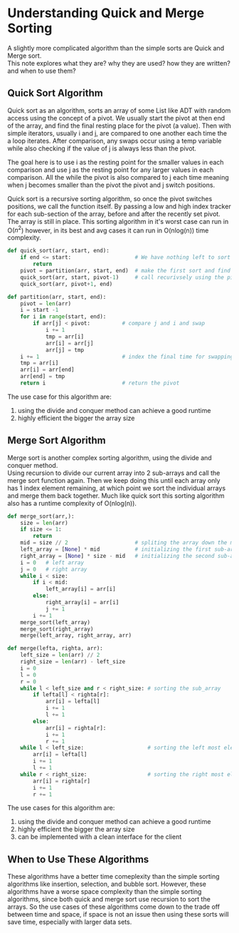 # Understanding Quick and Merge Sorting

A slightly more complicated algorithm than the simple sorts are Quick and Merge sort.<br> 
This note explores what they are? why they are used? how they are written? and when to use them?<br>

## Quick Sort Algorithm

Quick sort as an algorithm, sorts an array of some List like ADT with random access using the concept of a pivot. We usually start the pivot at then end of the array, and find the final resting place for the pivot (a value). Then with simple iterators, usually i and j, are compared to one another each time the a loop iterates. After comparison, any swaps occur using a temp variable while also checking if the value of j is always less than the pivot. 

The goal here is to use i as the resting point for the smaller values in each comparison and use j as the resting point for any larger values in each comparison. All the while the pivot is also compared to j each time meaning when j becomes smaller than the pivot the pivot and j switch positions.

Quick sort is a recursive sorting algorithm, so once the pivot switches positions, we call the function itself. By passing a low and high index tracker for each sub-section of the array, before and after the recently set pivot. The array is still in place. This sorting algorithm in it's worst case can run in O($n^2$) however, in its best and avg cases it can run in O(nlog(n)) time complexity.

```python
def quick_sort(arr, start, end):
    if end <= start:                    # We have nothing left to sort
        return
    pivot = partition(arr, start, end)  # make the first sort and find the pivot
    quick_sort(arr, start, pivot-1)     # call recurivsely using the pivot
    quick_sort(arr, pivot+1, end)

def partition(arr, start, end):
    pivot = len(arr)
    i = start -1
    for i in range(start, end):
        if arr[j] < pivot:          # compare j and i and swap
            i += 1
            tmp = arr[i]
            arr[i] = arr[j]
            arr[j] = tmp
    i += 1                          # index the final time for swapping
    tmp = arr[i]
    arr[i] = arr[end]
    arr[end] = tmp
    return i                        # return the pivot
```

The use case for this algorithm are:
1. using the divide and conquer method can achieve a good runtime
2. highly efficient the bigger the array size

## Merge Sort Algorithm

Merge sort is another complex sorting algorithm, using the divide and conquer method.<br>
Using recursion to divide our current array into 2 sub-arrays and call the merge sort function again. Then we keep doing this until each array only has 1 index element remaining, at which point we sort the individual arrays and merge them back together. Much like quick sort this sorting algorithm also has a runtime complexity of O(nlog(n)).

```python
def merge_sort(arr,):
    size = len(arr)
    if size <= 1:
        return
    mid = size // 2                     # spliting the array down the middle
    left_array = [None] * mid           # initializing the first sub-array
    right_array = [None] * size - mid   # initializing the second sub-array
    i = 0   # left array
    j = 0   # right array
    while i < size:
        if i < mid:
            left_array[i] = arr[i]
        else:
            right_array[i] = arr[i]
            j += 1
        i += 1
    merge_sort(left_array)
    merge_sort(right_array)
    merge(left_array, right_array, arr)

def merge(lefta, righta, arr):
    left_size = len(arr) // 2
    right_size = len(arr) - left_size
    i = 0
    l = 0
    r = 0
    while l < left_size and r < right_size: # sorting the sub_array
        if lefta[l] < righta[r]:
            arr[i] = lefta[l]
            i += 1
            l += 1
        else:
            arr[i] = righta[r]:
            i += 1
            r += 1
    while l < left_size:                    # sorting the left most element
        arr[i] = lefta[l]
        i += 1
        l += 1
    while r < right_size:                   # sorting the right most element
        arr[i] = righta[r]
        i += 1
        r += 1
```

The use cases for this algorithm are:
1. using the divide and conquer method can achieve a good runtime
2. highly efficient the bigger the array size
3. can be implemented with a clean interface for the client

## When to Use These Algorithms

These algorithms have a better time comeplexity than the simple sorting algorithms like insertion, selection, and bubble sort. However, these algorithms have a worse space complexity than the simple sorting algorithms, since both quick and merge sort use recursion to sort the arrays. So the use cases of these algorithms come down to the trade off between time and space, if space is not an issue then using these sorts will save time, especially with larger data sets.